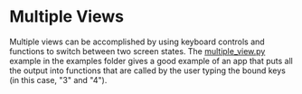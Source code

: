 # Multiple Views

Multiple views can be accomplished by using keyboard controls and functions to switch between two screen states. The [multiple_view.py](examples/multiple_views.py) example in the examples folder gives a good example of an app that puts all the output into functions that are called by the user typing the bound keys (in this case, "3" and "4").
